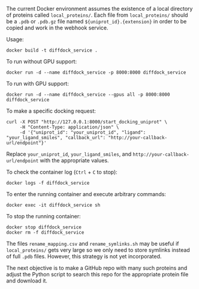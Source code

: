 The current Docker environment assumes the existence of a local directory of proteins called `local_proteins/`. Each file from `local_proteins/` should be a `.pdb` or `.pdb.gz` file named `${uniprot_id}.{extension}` in order to be copied and work in the webhook service.

Usage:
```
docker build -t diffdock_service .
```
To run without GPU support:
```
docker run -d --name diffdock_service -p 8000:8000 diffdock_service
```
To run with GPU support:
```
docker run -d --name diffdock_service --gpus all -p 8000:8000 diffdock_service
```

To make a specific docking request:
```
curl -X POST "http://127.0.0.1:8000/start_docking_uniprot" \
     -H "Content-Type: application/json" \
     -d '{"uniprot_id": "your_uniprot_id", "ligand": "your_ligand_smiles", "callback_url": "http://your-callback-url/endpoint"}'
```
Replace `your_uniprot_id`, `your_ligand_smiles`, and `http://your-callback-url/endpoint` with the appropriate values.

To check the container log (`Ctrl` + `C` to stop):
```
docker logs -f diffdock_service
```

To enter the running container and execute arbitrary commands:
```
docker exec -it diffdock_service sh
```

To stop the running container:
```
docker stop diffdock_service
docker rm -f diffdock_service
```

The files `rename_mapping.csv` and `rename_symlinks.sh` may be useful if `local_proteins/` gets very large so we only need to store symlinks instead of full `.pdb` files. However, this strategy is not yet incorporated.
	
The next objective is to make a GitHub repo with many such proteins and adjust the Python script to search this repo for the appropriate protein file and download it.
